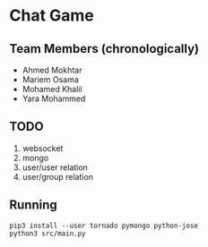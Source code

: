 # Chat Game #

## Team Members (chronologically) ##

* Ahmed Mokhtar
* Mariem Osama
* Mohamed Khalil
* Yara Mohammed

## TODO ##

1. websocket
2. mongo
3. user/user relation
4. user/group relation

## Running ##

```
pip3 install --user tornado pymongo python-jose
python3 src/main.py
```

